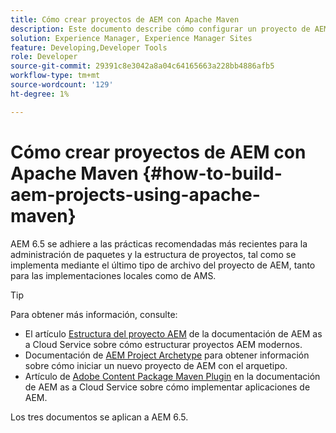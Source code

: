 ```yaml
---
title: Cómo crear proyectos de AEM con Apache Maven
description: Este documento describe cómo configurar un proyecto de AEM basado en Apache Maven
solution: Experience Manager, Experience Manager Sites
feature: Developing,Developer Tools
role: Developer
source-git-commit: 29391c8e3042a8a04c64165663a228bb4886afb5
workflow-type: tm+mt
source-wordcount: '129'
ht-degree: 1%

---
```


# Cómo crear proyectos de AEM con Apache Maven {#how-to-build-aem-projects-using-apache-maven}

AEM 6.5 se adhiere a las prácticas recomendadas más recientes para la administración de paquetes y la estructura de proyectos, tal como se implementa mediante el último tipo de archivo del proyecto de AEM, tanto para las implementaciones locales como de AMS.

>[!TIP]
>
>Para obtener más información, consulte:
>
>* El artículo [Estructura del proyecto AEM](https://experienceleague.adobe.com/docs/experience-manager-cloud-service/implementing/developing/aem-project-content-package-structure.html?lang=es) de la documentación de AEM as a Cloud Service sobre cómo estructurar proyectos AEM modernos.
>* Documentación de [AEM Project Archetype](https://experienceleague.adobe.com/docs/experience-manager-core-components/using/developing/archetype/overview.html?lang=es) para obtener información sobre cómo iniciar un nuevo proyecto de AEM con el arquetipo.
>* Artículo de [Adobe Content Package Maven Plugin](https://experienceleague.adobe.com/docs/experience-manager-cloud-service/implementing/developer-tools/maven-plugin.html?lang=es#developer-tools) en la documentación de AEM as a Cloud Service sobre cómo implementar aplicaciones de AEM.
>
>Los tres documentos se aplican a AEM 6.5.
